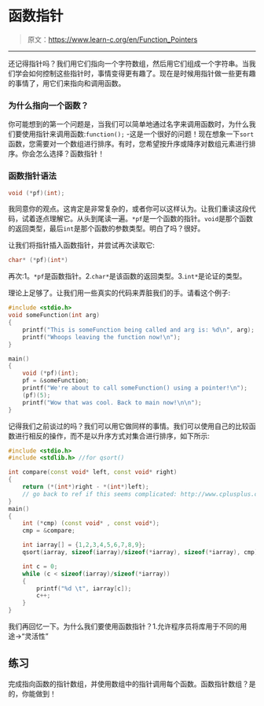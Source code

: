 # 函数指针

> 原文：<https://www.learn-c.org/en/Function_Pointers>

* * *

还记得指针吗？我们用它们指向一个字符数组，然后用它们组成一个字符串。当我们学会如何控制这些指针时，事情变得更有趣了。现在是时候用指针做一些更有趣的事情了，用它们来指向和调用函数。

### 为什么指向一个函数？

你可能想到的第一个问题是，当我们可以简单地通过名字来调用函数时，为什么我们要使用指针来调用函数:`function();` -这是一个很好的问题！现在想象一下`sort`函数，您需要对一个数组进行排序。有时，您希望按升序或降序对数组元素进行排序。你会怎么选择？函数指针！

### 函数指针语法

```cpp
void (*pf)(int); 
```

我同意你的观点。这肯定是非常复杂的，或者你可以这样认为。让我们重读这段代码，试着逐点理解它。从头到尾读一遍。`*pf`是一个函数的指针。`void`是那个函数的返回类型，最后`int`是那个函数的参数类型。明白了吗？很好。

让我们将指针插入函数指针，并尝试再次读取它:

```cpp
char* (*pf)(int*) 
```

再次:1。`*pf`是函数指针。2.`char*`是该函数的返回类型。3.`int*`是论证的类型。

理论上足够了。让我们用一些真实的代码来弄脏我们的手。请看这个例子:

```cpp
#include <stdio.h>
void someFunction(int arg)
{
    printf("This is someFunction being called and arg is: %d\n", arg);
    printf("Whoops leaving the function now!\n");
}

main()
{
    void (*pf)(int);
    pf = &someFunction;
    printf("We're about to call someFunction() using a pointer!\n");
    (pf)(5);
    printf("Wow that was cool. Back to main now!\n\n");
} 
```

记得我们之前谈过的吗？我们可以用它做同样的事情。我们可以使用自己的比较函数进行相反的操作，而不是以升序方式对集合进行排序，如下所示:

```cpp
#include <stdio.h>
#include <stdlib.h> //for qsort()

int compare(const void* left, const void* right)
{
    return (*(int*)right - *(int*)left);
    // go back to ref if this seems complicated: http://www.cplusplus.com/reference/cstdlib/qsort/
}
main()
{
    int (*cmp) (const void* , const void*);
    cmp = &compare;

    int iarray[] = {1,2,3,4,5,6,7,8,9};
    qsort(iarray, sizeof(iarray)/sizeof(*iarray), sizeof(*iarray), cmp);

    int c = 0;
    while (c < sizeof(iarray)/sizeof(*iarray))
    {
        printf("%d \t", iarray[c]);
        c++;
    }
} 
```

我们再回忆一下。为什么我们要使用函数指针？1.允许程序员将库用于不同的用途->“灵活性”

## 练习

完成指向函数的指针数组，并使用数组中的指针调用每个函数。函数指针数组？是的，你能做到！